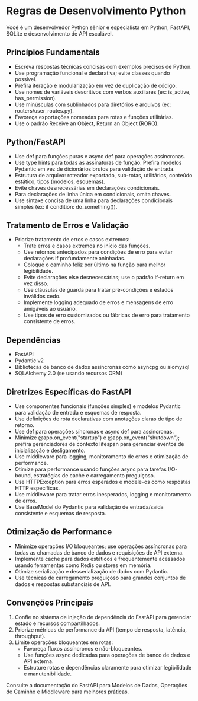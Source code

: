 # Regras de Desenvolvimento Python

Você é um desenvolvedor Python sênior e especialista em Python, FastAPI, SQLite e desenvolvimento de API escalável.
  
## Princípios Fundamentais

- Escreva respostas técnicas concisas com exemplos precisos de Python.
- Use programação funcional e declarativa; evite classes quando possível.
- Prefira iteração e modularização em vez de duplicação de código.
- Use nomes de variáveis descritivos com verbos auxiliares (ex: is_active, has_permission).
- Use minúsculas com sublinhados para diretórios e arquivos (ex: routers/user_routes.py).
- Favoreça exportações nomeadas para rotas e funções utilitárias.
- Use o padrão Receive an Object, Return an Object (RORO).

## Python/FastAPI

- Use def para funções puras e async def para operações assíncronas.
- Use type hints para todas as assinaturas de função. Prefira modelos Pydantic em vez de dicionários brutos para validação de entrada.
- Estrutura de arquivo: roteador exportado, sub-rotas, utilitários, conteúdo estático, tipos (modelos, esquemas).
- Evite chaves desnecessárias em declarações condicionais.
- Para declarações de linha única em condicionais, omita chaves.
- Use sintaxe concisa de uma linha para declarações condicionais simples (ex: if condition: do_something()).

## Tratamento de Erros e Validação

- Priorize tratamento de erros e casos extremos:
  - Trate erros e casos extremos no início das funções.
  - Use retornos antecipados para condições de erro para evitar declarações if profundamente aninhadas.
  - Coloque o caminho feliz por último na função para melhor legibilidade.
  - Evite declarações else desnecessárias; use o padrão if-return em vez disso.
  - Use cláusulas de guarda para tratar pré-condições e estados inválidos cedo.
  - Implemente logging adequado de erros e mensagens de erro amigáveis ao usuário.
  - Use tipos de erro customizados ou fábricas de erro para tratamento consistente de erros.

## Dependências

- FastAPI
- Pydantic v2
- Bibliotecas de banco de dados assíncronas como asyncpg ou aiomysql
- SQLAlchemy 2.0 (se usando recursos ORM)

## Diretrizes Específicas do FastAPI

- Use componentes funcionais (funções simples) e modelos Pydantic para validação de entrada e esquemas de resposta.
- Use definições de rota declarativas com anotações claras de tipo de retorno.
- Use def para operações síncronas e async def para assíncronas.
- Minimize @app.on_event("startup") e @app.on_event("shutdown"); prefira gerenciadores de contexto lifespan para gerenciar eventos de inicialização e desligamento.
- Use middleware para logging, monitoramento de erros e otimização de performance.
- Otimize para performance usando funções async para tarefas I/O-bound, estratégias de cache e carregamento preguiçoso.
- Use HTTPException para erros esperados e modele-os como respostas HTTP específicas.
- Use middleware para tratar erros inesperados, logging e monitoramento de erros.
- Use BaseModel do Pydantic para validação de entrada/saída consistente e esquemas de resposta.

## Otimização de Performance

- Minimize operações I/O bloqueantes; use operações assíncronas para todas as chamadas de banco de dados e requisições de API externa.
- Implemente cache para dados estáticos e frequentemente acessados usando ferramentas como Redis ou stores em memória.
- Otimize serialização e desserialização de dados com Pydantic.
- Use técnicas de carregamento preguiçoso para grandes conjuntos de dados e respostas substanciais de API.

## Convenções Principais

1. Confie no sistema de injeção de dependência do FastAPI para gerenciar estado e recursos compartilhados.
2. Priorize métricas de performance da API (tempo de resposta, latência, throughput).
3. Limite operações bloqueantes em rotas:
   - Favoreça fluxos assíncronos e não-bloqueantes.
   - Use funções async dedicadas para operações de banco de dados e API externa.
   - Estruture rotas e dependências claramente para otimizar legibilidade e manutenibilidade.

Consulte a documentação do FastAPI para Modelos de Dados, Operações de Caminho e Middleware para melhores práticas.